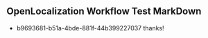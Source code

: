## OpenLocalization Workflow Test MarkDown
* b9693681-b51a-4bde-881f-44b399227037 
thanks!<!--HONumber=Mar16_HO2-->
